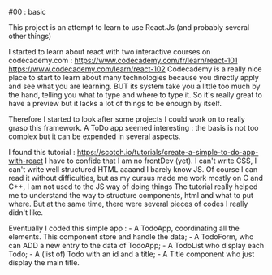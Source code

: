 #00 : basic


This project is an attempt to learn to use React.Js (and probably several other things)

I started to learn about react with two interactive courses on codecademy.com :
  https://www.codecademy.com/fr/learn/react-101 
  https://www.codecademy.com/learn/react-102
Codecademy is a really nice place to start to learn about many technologies because you directly apply and see what you are learning.
BUT its system take you a little too much by the hand, telling you what to type and where to type it.
So it's really great to have a preview but it lacks a lot of things to be enough by itself.

Therefore I started to look after some projects I could work on to really grasp this framework.
A ToDo app seemed interesting : the basis is not too complex but it can be expended in several aspects.

I found this tutorial : https://scotch.io/tutorials/create-a-simple-to-do-app-with-react
I have to confide that I am no frontDev (yet).
I can't write CSS, I can't write well structured HTML aaaand I barely know JS.
Of course I can read it without difficulties, but as my cursus made me work mostly on C and C++, I am not used to the JS way of doing things
The tutorial really helped me to understand the way to structure components, html and what to put where.
But at the same time, there were several pieces of codes I really didn't like.

Eventually I coded this simple app :
	- A TodoApp, coordinating all the elements. This component store and handle the data;
	- A TodoForm, who can ADD a new entry to the data of TodoApp;
	- A TodoList who display each Todo;
	- A (list of) Todo with an id and a title;
	- A Title component who just display the main title.
